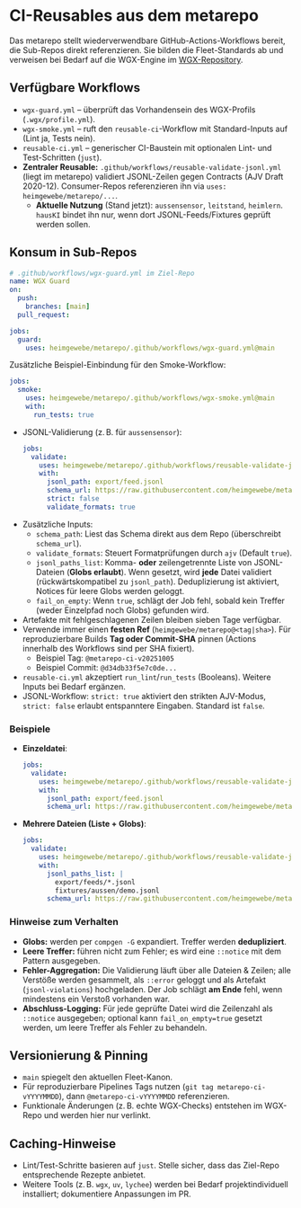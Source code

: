 # CI-Reusables aus dem metarepo

Das metarepo stellt wiederverwendbare GitHub-Actions-Workflows bereit,
die Sub-Repos direkt referenzieren. Sie bilden die Fleet-Standards ab und
verweisen bei Bedarf auf die WGX-Engine im [WGX-Repository](https://github.com/heimgewebe/wgx).

## Verfügbare Workflows
- `wgx-guard.yml` – überprüft das Vorhandensein des WGX-Profils (`.wgx/profile.yml`).
- `wgx-smoke.yml` – ruft den `reusable-ci`-Workflow mit Standard-Inputs auf (Lint ja, Tests nein).
- `reusable-ci.yml` – generischer CI-Baustein mit optionalen Lint- und Test-Schritten (`just`).
- **Zentraler Reusable:** `.github/workflows/reusable-validate-jsonl.yml` (liegt im metarepo) validiert JSONL-Zeilen gegen Contracts (AJV Draft 2020-12). Consumer-Repos referenzieren ihn via `uses: heimgewebe/metarepo/...`.
  - **Aktuelle Nutzung** (Stand jetzt): `aussensensor`, `leitstand`, `heimlern`.
    `hausKI` bindet ihn nur, wenn dort JSONL-Feeds/Fixtures geprüft werden sollen.

## Konsum in Sub-Repos
```yaml
# .github/workflows/wgx-guard.yml im Ziel-Repo
name: WGX Guard
on:
  push:
    branches: [main]
  pull_request:

jobs:
  guard:
    uses: heimgewebe/metarepo/.github/workflows/wgx-guard.yml@main
```

Zusätzliche Beispiel-Einbindung für den Smoke-Workflow:

```yaml
jobs:
  smoke:
    uses: heimgewebe/metarepo/.github/workflows/wgx-smoke.yml@main
    with:
      run_tests: true
```
- JSONL-Validierung (z. B. für `aussensensor`):
  ```yaml
  jobs:
    validate:
      uses: heimgewebe/metarepo/.github/workflows/reusable-validate-jsonl.yml@contracts-v1
      with:
        jsonl_path: export/feed.jsonl
        schema_url: https://raw.githubusercontent.com/heimgewebe/metarepo/contracts-v1/contracts/aussen.event.schema.json
        strict: false
        validate_formats: true
  ```
- Zusätzliche Inputs:
  - `schema_path`: Liest das Schema direkt aus dem Repo (überschreibt `schema_url`).
  - `validate_formats`: Steuert Formatprüfungen durch `ajv` (Default `true`).
  - `jsonl_paths_list`: Komma- **oder** zeilengetrennte Liste von JSONL-Dateien (**Globs erlaubt**). Wenn gesetzt, wird **jede** Datei validiert (rückwärtskompatibel zu `jsonl_path`). Deduplizierung ist aktiviert, Notices für leere Globs werden geloggt.
  - `fail_on_empty`: Wenn `true`, schlägt der Job fehl, sobald kein Treffer (weder Einzelpfad noch Globs) gefunden wird.
- Artefakte mit fehlgeschlagenen Zeilen bleiben sieben Tage verfügbar.
- Verwende immer einen **festen Ref** (`heimgewebe/metarepo@<tag|sha>`). Für reproduzierbare Builds **Tag oder Commit-SHA** pinnen (Actions innerhalb des Workflows sind per SHA fixiert).
  - Beispiel Tag: `@metarepo-ci-v20251005`
  - Beispiel Commit: `@d34db33f5e7c0de...`
- `reusable-ci.yml` akzeptiert `run_lint`/`run_tests` (Booleans). Weitere Inputs bei Bedarf ergänzen.
- JSONL-Workflow: `strict: true` aktiviert den strikten AJV-Modus, `strict: false` erlaubt entspanntere Eingaben. Standard ist `false`.

### Beispiele
- **Einzeldatei**:

  ```yaml
  jobs:
    validate:
      uses: heimgewebe/metarepo/.github/workflows/reusable-validate-jsonl.yml@contracts-v1
      with:
        jsonl_path: export/feed.jsonl
        schema_url: https://raw.githubusercontent.com/heimgewebe/metarepo/contracts-v1/contracts/aussen.event.schema.json
  ```

- **Mehrere Dateien (Liste + Globs)**:

  ```yaml
  jobs:
    validate:
      uses: heimgewebe/metarepo/.github/workflows/reusable-validate-jsonl.yml@contracts-v1
      with:
        jsonl_paths_list: |
          export/feeds/*.jsonl
          fixtures/aussen/demo.jsonl
        schema_url: https://raw.githubusercontent.com/heimgewebe/metarepo/contracts-v1/contracts/aussen.event.schema.json
  ```

### Hinweise zum Verhalten
- **Globs:** werden per `compgen -G` expandiert. Treffer werden **dedupliziert**.
- **Leere Treffer:** führen nicht zum Fehler; es wird eine `::notice` mit dem Pattern ausgegeben.
- **Fehler-Aggregation:** Die Validierung läuft über alle Dateien & Zeilen; alle Verstöße werden gesammelt, als `::error` geloggt und als Artefakt (`jsonl-violations`) hochgeladen. Der Job schlägt **am Ende** fehl, wenn mindestens ein Verstoß vorhanden war.
- **Abschluss-Logging:** Für jede geprüfte Datei wird die Zeilenzahl als `::notice` ausgegeben; optional kann `fail_on_empty=true` gesetzt werden, um leere Treffer als Fehler zu behandeln.

## Versionierung & Pinning
- `main` spiegelt den aktuellen Fleet-Kanon.
- Für reproduzierbare Pipelines Tags nutzen (`git tag metarepo-ci-vYYYYMMDD`), dann `@metarepo-ci-vYYYYMMDD` referenzieren.
- Funktionale Änderungen (z. B. echte WGX-Checks) entstehen im WGX-Repo und werden hier nur verlinkt.

## Caching-Hinweise
- Lint/Test-Schritte basieren auf `just`. Stelle sicher, dass das Ziel-Repo entsprechende Rezepte anbietet.
- Weitere Tools (z. B. `wgx`, `uv`, `lychee`) werden bei Bedarf projektindividuell installiert; dokumentiere Anpassungen im PR.
